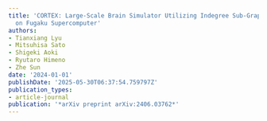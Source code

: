 ```yaml
---
title: 'CORTEX: Large-Scale Brain Simulator Utilizing Indegree Sub-Graph Decomposition
  on Fugaku Supercomputer'
authors:
- Tianxiang Lyu
- Mitsuhisa Sato
- Shigeki Aoki
- Ryutaro Himeno
- Zhe Sun
date: '2024-01-01'
publishDate: '2025-05-30T06:37:54.759797Z'
publication_types:
- article-journal
publication: '*arXiv preprint arXiv:2406.03762*'
---
```

